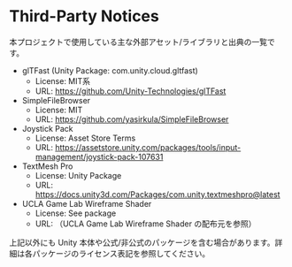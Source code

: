 # Third-Party Notices

本プロジェクトで使用している主な外部アセット/ライブラリと出典の一覧です。

- glTFast (Unity Package: com.unity.cloud.gltfast)
  - License: MIT系
  - URL: https://github.com/Unity-Technologies/glTFast
- SimpleFileBrowser
  - License: MIT
  - URL: https://github.com/yasirkula/SimpleFileBrowser
- Joystick Pack
  - License: Asset Store Terms
  - URL: https://assetstore.unity.com/packages/tools/input-management/joystick-pack-107631
- TextMesh Pro
  - License: Unity Package
  - URL: https://docs.unity3d.com/Packages/com.unity.textmeshpro@latest
- UCLA Game Lab Wireframe Shader
  - License: See package
  - URL: （UCLA Game Lab Wireframe Shader の配布元を参照）

上記以外にも Unity 本体や公式/非公式のパッケージを含む場合があります。詳細は各パッケージのライセンス表記を参照してください。

